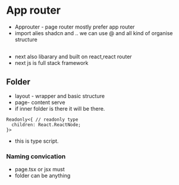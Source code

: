 # App router
- Approuter - page router mostly prefer app router
- import alies shadcn and .. we can use @ and all kind of organise structure 

## 
- next also libarary and built on react,react router
- next js is full stack framework

## Folder 
- layout - wrapper and basic structure
- page- content serve
- if inner folder is there it will be there.


```
Readonly<{ // readonly type
  children: React.ReactNode;
}>
```
-  this is type script.
### Naming convication
- page.tsx or jsx must 
- folder can be anything
